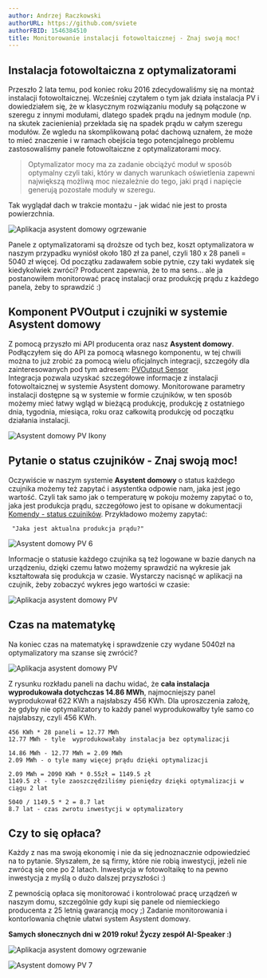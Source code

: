 ```yaml
---
author: Andrzej Raczkowski
authorURL: https://github.com/sviete
authorFBID: 1546384510
title: Monitorowanie instalacji fotowoltaicznej - Znaj swoją moc!
---
```


## Instalacja fotowoltaiczna z optymalizatorami


Przeszło 2 lata temu, pod koniec roku 2016 zdecydowaliśmy się na montaż instalacji fotowoltaicznej. Wcześniej czytałem o tym jak działa instalacja PV i dowiedziałem się, że w klasycznym rozwiązaniu moduły są połączone w szeregu z innymi modułami, dlatego spadek prądu na jednym module (np. na skutek zacienienia) przekłada się na spadek prądu w całym szeregu modułów. Ze wgledu na skomplikowaną połać dachową uznałem, że może to mieć znaczenie i w ramach obejścia tego potencjalnego problemu zastosowaliśmy panele fotowoltaiczne z optymalizatorami mocy.

<!--truncate-->

> Optymalizator mocy ma za zadanie obciążyć moduł w sposób optymalny czyli taki, który w danych warunkach oświetlenia zapewni największą możliwą moc niezależnie do tego, jaki prąd i napięcie generują pozostałe moduły w szeregu.

Tak wyglądał dach w trakcie montażu - jak widać nie jest to prosta powierzchnia.


![Aplikacja asystent domowy ogrzewanie](/img/en/blog/201901/pv2.jpg)

Panele z optymalizatorami są droższe od tych bez, koszt optymalizatora w naszym przypadku wyniósł około 180 zł za panel, czyli 180 x 28 paneli = 5040 zł więcej. Od początku zadawałem sobie pytnie, czy taki wydatek się kiedykolwiek zwróci? Producent zapewnia, że to ma sens... ale ja postanowiłem monitorować pracę instalacji oraz produkcję prądu z każdego panela, żeby to sprawdzić :)

## Komponent PVOutput i czujniki w systemie Asystent domowy

Z pomocą przyszło mi API producenta oraz nasz **Asystent domowy**. Podłączyłem się do API za pomocą własnego komponentu, w tej chwili można to już zrobić za pomocą wielu oficjalnych integracji, szczegóły dla zainteresowanych pod tym adresem: <a href="https://www.home-assistant.io/components/sensor.pvoutput/" target="_blank">PVOutput Sensor</a>  
Integracja pozwala uzyskać szczegółowe informacje z instalacji fotowoltaicznej w systemie Asystent domowy. Monitorowane parametry instalacji dostępne są w systemie w formie czujników, w ten sposób możemy mieć łatwy wgląd w bieżącą produkcję, produkcję z ostatniego dnia, tygodnia, miesiąca, roku oraz całkowitą produkcję od początku działania instalacji.


![Asystent domowy PV Ikony](/img/en/blog/201901/pv_icons.png)


## Pytanie o status czujników - Znaj swoją moc!

Oczywiście w naszym systemie **Asystent domowy** o status każdego czujnika możemy też zapytać i asystentka odpowie nam, jaka jest jego wartość. Czyli tak samo jak o temperaturę w pokoju możemy zapytać o to, jaka jest produkcja prądu, szczegółowo jest to opisane w dokumentacji [Komendy - status czujników](/docs/ais_app_assistent_commands.html#status-czujnikow). Przykładowo możemy zapytać:


```text
 "Jaka jest aktualna produkcja prądu?"
 ```

 ![Asystent domowy PV 6](/img/en/blog/201901/pv6.png)


Informacje o statusie każdego czujnika są też logowane w bazie danych na urządzeniu, dzięki czemu łatwo możemy sprawdzić na wykresie jak kształtowała się produkcja w czasie. Wystarczy nacisnąć w aplikacji na czujnik, żeby zobaczyć wykres jego wartości w czasie:

![Aplikacja asystent domowy PV](/img/en/blog/201901/pv8.png)



## Czas na matematykę
Na koniec czas na matematykę i sprawdzenie czy wydane 5040zł na optymalizatory ma szanse się zwrócić?


![Aplikacja asystent domowy PV](/img/en/blog/201901/pv4.png)

Z rysunku rozkładu paneli na dachu widać, że **cała instalacja wyprodukowała dotychczas 14.86 MWh**, najmocniejszy panel wyprodukował 622 KWh a najsłabszy 456 KWh.
Dla uproszczenia założę, że gdyby nie optymalizatory to każdy panel wyprodukowałby tyle samo co najsłabszy, czyli 456 KWh.

```text
456 KWh * 28 paneli = 12.77 MWh
12.77 MWh - tyle  wyprodukowałaby instalacja bez optymalizacji

14.86 MWh - 12.77 MWh = 2.09 MWh
2.09 MWh - o tyle mamy więcej prądu dzięki optymalizacji

2.09 MWh = 2090 KWh * 0.55zł = 1149.5 zł
1149.5 zł - tyle zaoszczędziliśmy pieniędzy dzięki optymalizacji w ciągu 2 lat

5040 / 1149.5 * 2 = 8.7 lat
8.7 lat - czas zwrotu inwestycji w optymalizatory
 ```

 ## Czy to się opłaca?
Każdy z nas ma swoją ekonomię i nie da się jednoznacznie odpowiedzieć na to pytanie. Słyszałem, że są firmy, które nie robią inwestycji, jeżeli nie zwrócą się one po 2 latach. Inwestycja w fotowoltaikę to na pewno inwestycja z myślą o dużo dalszej przyszłości :)

Z pewnością opłaca się monitorować i kontrolować pracę urządzeń w naszym domu, szczególnie gdy kupi się panele od niemieckiego producenta z 25 letnią gwarancją mocy ;)
Zadanie monitorowania i kontorlowania chętnie ułatwi system Asystent domowy.

**Samych słonecznych dni w 2019 roku! Życzy zespół AI-Speaker :)**





![Aplikacja asystent domowy ogrzewanie](/img/en/blog/201901/pv1.jpg)

![Asystent domowy PV 7](/img/en/blog/201901/pv7.png)
